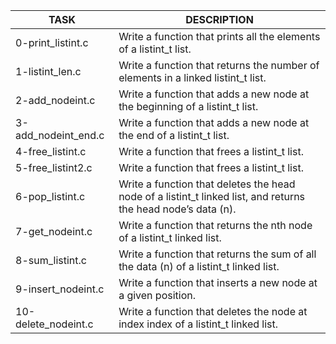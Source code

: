 |TASK|DESCRIPTION|
|----|-----------|
|0-print\_listint.c|Write a function that prints all the elements of a listint\_t list.|
|1-listint\_len.c|Write a function that returns the number of elements in a linked listint\_t list.|
|2-add\_nodeint.c|Write a function that adds a new node at the beginning of a listint\_t list.|
|3-add\_nodeint\_end.c|Write a function that adds a new node at the end of a listint\_t list.|
|4-free\_listint.c|Write a function that frees a listint\_t list.|
|5-free\_listint2.c|Write a function that frees a listint\_t list.|
|6-pop\_listint.c|Write a function that deletes the head node of a listint\_t linked list, and returns the head node’s data (n).|
|7-get\_nodeint.c|Write a function that returns the nth node of a listint\_t linked list.|
|8-sum\_listint.c|Write a function that returns the sum of all the data (n) of a listint\_t linked list.|
|9-insert\_nodeint.c|Write a function that inserts a new node at a given position.|
|10-delete\_nodeint.c|Write a function that deletes the node at index index of a listint\_t linked list.|
